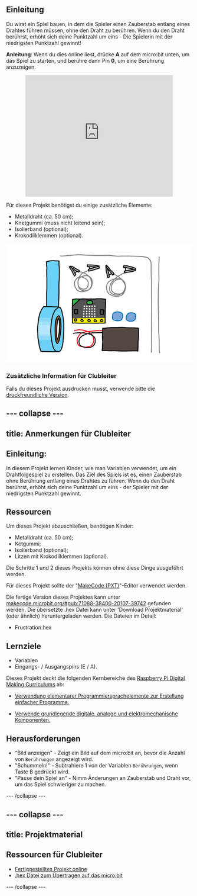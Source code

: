## Einleitung

Du wirst ein Spiel bauen, in dem die Spieler einen Zauberstab entlang eines Drahtes führen müssen, ohne den Draht zu berühren. Wenn du den Draht berührst, erhöht sich deine Punktzahl um eins - Die Spielerin mit der niedrigsten Punktzahl gewinnt!

**Anleitung**: Wenn du dies online liest, drücke **A** auf dem micro:bit unten, um das Spiel zu starten, und berühre dann Pin **0**, um eine Berührung anzuzeigen.

<div class="trinket" style="width:400px;margin: 0 auto;">
<div style="position:relative;height:0;padding-bottom:81.97%;overflow:hidden;">
<iframe style="position:absolute;top:0;left:0;width:100%;height:100%;" src="https://makecode.microbit.org/---run?id=_FEDEdA3v6e64" allowfullscreen="allowfullscreen" sandbox="allow-popups allow-scripts allow-same-origin" frameborder="0">
</iframe></div>
</div>

Für dieses Projekt benötigst du einige zusätzliche Elemente:

* Metalldraht (ca. 50 cm);
* Knetgummi (muss nicht leitend sein);
* Isolierband (optional);
* Krokodilklemmen (optional).

![Bildschirmfoto](images/frustration-items.png)

### Zusätzliche Information für Clubleiter

Falls du dieses Projekt ausdrucken musst, verwende bitte die [druckfreundliche Version](https://projects.raspberrypi.org/de-DE/projects/frustration/print).

--- collapse ---
---
title: Anmerkungen für Clubleiter
---

## Einleitung:

In diesem Projekt lernen Kinder, wie man Variablen verwendet, um ein Drahtfolgespiel zu erstellen. Das Ziel des Spiels ist es, einen Zauberstab ohne Berührung entlang eines Drahtes zu führen. Wenn du den Draht berührst, erhöht sich deine Punktzahl um eins - der Spieler mit der niedrigsten Punktzahl gewinnt.

## Ressourcen

Um dieses Projekt abzuschließen, benötigen Kinder:

* Metalldraht (ca. 50 cm);
* Ketgummi;
* Isolierband (optional);
* Litzen mit Krokodilklemmen (optional).

Die Schritte 1 und 2 dieses Projekts können ohne diese Dinge ausgeführt werden.

Für dieses Projekt sollte der "[MakeCode (PXT)](http://jumpto.cc/pxt-new)"-Editor verwendet werden.

Die fertige Version dieses Projektes kann unter [makecode.microbit.org/#pub:71088-38400-20107-39742](https://makecode.microbit.org/#pub:71088-38400-20107-39742) gefunden werden. Die übersetzte .hex Datei kann unter 'Download Projektmaterial' (oder ähnlich) heruntergeladen werden. Die Dateien im Detail:

* Frustration.hex

## Lernziele

* Variablen
* Eingangs- / Ausgangspins (E / A).

Dieses Projekt deckt die folgenden Kernbereiche des [Raspberry Pi Digital Making Curriculums](http://rpf.io/curriculum) ab:

* [Verwendung elementarer Programmiersprachelemente zur Erstellung einfacher Programme.](https://www.raspberrypi.org/curriculum/programming/creator)

* [Verwende grundlegende digitale, analoge und elektromechanische Komponenten.](https://www.raspberrypi.org/curriculum/physical-computing/creator)

## Herausforderungen

* "Bild anzeigen" - Zeigt ein Bild auf dem micro:bit an, bevor die Anzahl von `Berührungen` angezeigt wird.
* "Schummeln!" - Subtrahiere 1 von der Variablen `Berührungen`, wenn Taste B gedrückt wird.
* "Passe dein Spiel an" - Nimm Änderungen an Zauberstab und Draht vor, um das Spiel schwieriger zu machen.

--- /collapse ---

--- collapse ---
---
title: Projektmaterial
---

## Ressourcen für Clubleiter

* [Fertiggestelltes Projekt online](https://makecode.microbit.org/#pub:71088-38400-20107-39742)
* [.hex Datei zum Übertragen auf das micro:bit](resources/micro-bit-Frustration.hex)

--- /collapse ---